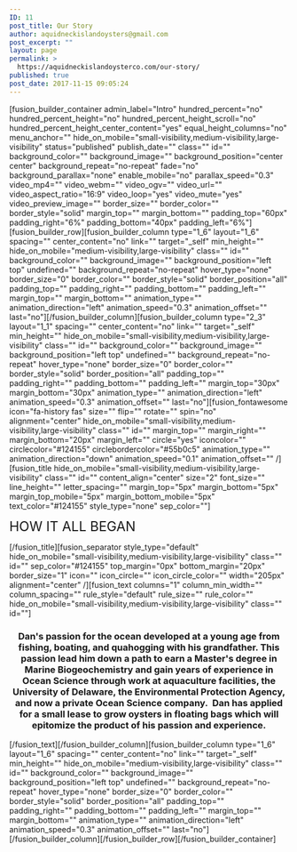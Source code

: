 ```yaml
---
ID: 11
post_title: Our Story
author: aquidneckislandoysters@gmail.com
post_excerpt: ""
layout: page
permalink: >
  https://aquidneckislandoysterco.com/our-story/
published: true
post_date: 2017-11-15 09:05:24
---
```

[fusion_builder_container admin_label="Intro" hundred_percent="no" hundred_percent_height="no" hundred_percent_height_scroll="no" hundred_percent_height_center_content="yes" equal_height_columns="no" menu_anchor="" hide_on_mobile="small-visibility,medium-visibility,large-visibility" status="published" publish_date="" class="" id="" background_color="" background_image="" background_position="center center" background_repeat="no-repeat" fade="no" background_parallax="none" enable_mobile="no" parallax_speed="0.3" video_mp4="" video_webm="" video_ogv="" video_url="" video_aspect_ratio="16:9" video_loop="yes" video_mute="yes" video_preview_image="" border_size="" border_color="" border_style="solid" margin_top="" margin_bottom="" padding_top="60px" padding_right="6%" padding_bottom="40px" padding_left="6%"][fusion_builder_row][fusion_builder_column type="1_6" layout="1_6" spacing="" center_content="no" link="" target="_self" min_height="" hide_on_mobile="medium-visibility,large-visibility" class="" id="" background_color="" background_image="" background_position="left top" undefined="" background_repeat="no-repeat" hover_type="none" border_size="0" border_color="" border_style="solid" border_position="all" padding_top="" padding_right="" padding_bottom="" padding_left="" margin_top="" margin_bottom="" animation_type="" animation_direction="left" animation_speed="0.3" animation_offset="" last="no"][/fusion_builder_column][fusion_builder_column type="2_3" layout="1_1" spacing="" center_content="no" link="" target="_self" min_height="" hide_on_mobile="small-visibility,medium-visibility,large-visibility" class="" id="" background_color="" background_image="" background_position="left top" undefined="" background_repeat="no-repeat" hover_type="none" border_size="0" border_color="" border_style="solid" border_position="all" padding_top="" padding_right="" padding_bottom="" padding_left="" margin_top="30px" margin_bottom="30px" animation_type="" animation_direction="left" animation_speed="0.3" animation_offset="" last="no"][fusion_fontawesome icon="fa-history fas" size="" flip="" rotate="" spin="no" alignment="center" hide_on_mobile="small-visibility,medium-visibility,large-visibility" class="" id="" margin_top="" margin_right="" margin_bottom="20px" margin_left="" circle="yes" iconcolor="" circlecolor="#124155" circlebordercolor="#55b0c5" animation_type="" animation_direction="down" animation_speed="0.1" animation_offset="" /][fusion_title hide_on_mobile="small-visibility,medium-visibility,large-visibility" class="" id="" content_align="center" size="2" font_size="" line_height="" letter_spacing="" margin_top="5px" margin_bottom="5px" margin_top_mobile="5px" margin_bottom_mobile="5px" text_color="#124155" style_type="none" sep_color=""]

<span style="font-size: 18pt;">HOW IT ALL BEGAN</span>

[/fusion_title][fusion_separator style_type="default" hide_on_mobile="small-visibility,medium-visibility,large-visibility" class="" id="" sep_color="#124155" top_margin="0px" bottom_margin="20px" border_size="1" icon="" icon_circle="" icon_circle_color="" width="205px" alignment="center" /][fusion_text columns="1" column_min_width="" column_spacing="" rule_style="default" rule_size="" rule_color="" hide_on_mobile="small-visibility,medium-visibility,large-visibility" class="" id=""]
<h3 class="p1" style="text-align: center;">Dan's passion for the ocean developed at a young age from fishing, boating, and quahogging with his grandfather. This passion lead him down a path to earn a Master's degree in Marine Biogeochemistry and gain years of experience in Ocean Science through work at aquaculture facilities, the University of Delaware, the Environmental Protection Agency, and now a private Ocean Science company.  Dan has applied for a small lease to grow oysters in floating bags which will epitomize the product of his passion and experience.</h3>
[/fusion_text][/fusion_builder_column][fusion_builder_column type="1_6" layout="1_6" spacing="" center_content="no" link="" target="_self" min_height="" hide_on_mobile="medium-visibility,large-visibility" class="" id="" background_color="" background_image="" background_position="left top" undefined="" background_repeat="no-repeat" hover_type="none" border_size="0" border_color="" border_style="solid" border_position="all" padding_top="" padding_right="" padding_bottom="" padding_left="" margin_top="" margin_bottom="" animation_type="" animation_direction="left" animation_speed="0.3" animation_offset="" last="no"][/fusion_builder_column][/fusion_builder_row][/fusion_builder_container]